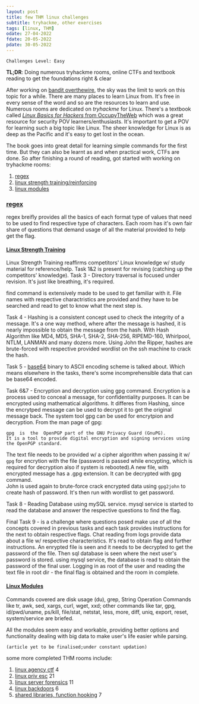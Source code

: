 ```yaml
---
layout: post
title: few THM linux challenges
subtitle: tryhackme, other exercises
tags: [linux, THM]
odate: 27-04-2022
fdate: 20-05-2022
pdate: 30-05-2022
---
```

```
Challenges Level: Easy
```
__TL;DR__: Doing numerous tryhackme rooms, online CTFs and textbook reading to get the foundations right & clear

After working on [bandit overthewire](/2021-05-17-bandit-challenge/), the sky was the limit to work on this topic for a while. There are many places to learn Linux from. It's free in every sense of the word and so are the resources to learn and use. Numerous rooms are dedicated on _tryhackme_ for Linux. There's a textbook called [_Linux Basics for Hackers_ from OccupyTheWeb](https://booktree.ng/download/linux-basics-for-hackers/) which was a great resource for security POV learners/enthusiasts. It's important to get a POV for learning such a big topic like Linux. The sheer knowledge for Linux is as deep as the Pacific and it's easy to get lost in the ocean. 

The book goes into great detail for learning simple commands for the first time. But they can also be learnt as and when practical work, CTFs are done. So after finishing a round of reading, got started with working on tryhackme rooms: 

1. [regex](#regex) 
2. [linux strength training/reinforcing](#linux-strength-training) 
3. [linux modules](#linux-modules) 

### [regex](https://tryhackme.com/room/catregex)
regex breifly provides all the basics of each format type of values that need to be used to find respective type of characters.
Each room has it's own fair share of questions that demand usage of all the material provided to help get the flag. 

#### [Linux Strength Training](https://tryhackme.com/room/linuxstrengthtraining)

Linux Strength Training reaffirms competitors' Linux knowledge w/ study material for reference/help. Task 1&2 is present for revising (catching up the competitors' knowledge). Task 3 - Directory traversal is focused under revision. It's just like breathing, it's required. 

find command is extensively made to be used to get familiar with it. File names with respective charactristics are provided and they have to be searched and read to get to know what the next step is. 

Task 4 - Hashing is a consistent concept used to check the integrity of a message. It's a one way method, where after the message is hashed, it is nearly impossible to obtain the message from the hash. With Hash Algorithm like MD4, MD5, SHA-1, SHA-2, SHA-256, RIPEMD-160, Whirlpool, NTLM, LANMAN and many dozens more. Using John the Ripper, hashes are brute-forced with respective provided wordlist on the ssh machine to crack the hash.

Task 5 - [base64](https://www.base64encode.net/) binary to ASCII encoding scheme is talked about. Which means elsewhere in the tasks, there's some incomprehensible data that can be base64 encoded.

Task 6&7 - Encryption and decryption using gpg command. Encryption is a process used to conceal a message, for confidentiality purposes. It can be encrypted using mathematical algorithms. It differes from Hashing, since the encrytped message can be used to decrypt it to get the original message back. The system tool gpg can be used for encrytpion and decryption. From the man page of gpg:

```
gpg  is  the  OpenPGP part of the GNU Privacy Guard (GnuPG). 
It is a tool to provide digital encryption and signing services using the OpenPGP standard.
```

The text file needs to be provided w/ a cipher algorithm when passing it w/ `gpg` for encrytion with the file (password is passed while encypting, which is required for decryption also if system is rebooted).A new file, with encrypted message has a .gpg extension. It can be decrypted with gpg command. \
John is used again to brute-force crack encrypted data using `gpg2john` to create hash of password. It's then run with wordlist to get password.  

Task 8 - Reading Database using mySQL service. mysql service is started to read the database and answer the respective questions to find the flag.

Final Task 9 - is a challenge where questions posed make use of all the concepts covered in previous tasks and each task provides instructions for the next to obtain respective flags. Chat reading from logs provide data about a file w/ respective characteristics. It's read to obtain flag and further instructions. An enrypted file is seen and it needs to be decrypted to get the password of the file. Then sql database is seen where the next user's password is stored. using mysql service, the database is read to obtain the password of the final user. Logging in as root of the user and reading the text file in root dir - the final flag is obtained and the room in complete. 

#### [Linux Modules](https://tryhackme.com/room/linuxmodules)
Commands covered are disk usage (du), grep, String Operation Commands like tr, awk, sed, xargs, curl, wget, xxd; other commands like tar, gpg, id/pwd/uname, ps/kill, file/stat, netstat, less, more, diff, uniq, export, reset, system/service are briefed. 

All the modules seem easy and workable, providing better options and functionality dealing with big data to make user's life easier while parsing. 

```(article yet to be finalised;under constant updation)```

some more completed THM rooms include:

1. [linux agency ctf](https://tryhackme.com/room/linuxagency) 4
2. [linux priv esc](https://tryhackme.com/room/linuxprivesc) 21
3. [linux server forensics](https://tryhackme.com/room/linuxserverforensics) 11
4. [linux backdoors](https://tryhackme.com/room/linuxbackdoors) 6
5. [shared libraries, function hooking](https://tryhackme.com/room/linuxfunctionhooking) 7
